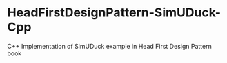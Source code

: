 # HeadFirstDesignPattern-SimUDuck-Cpp
C++ Implementation of SimUDuck example in Head First Design Pattern book
